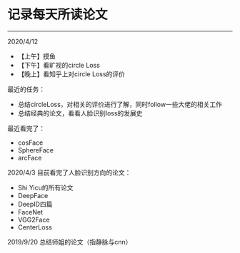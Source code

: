# 记录每天所读论文

***
2020/4/12 
- 【上午】摸鱼
- 【下午】看旷视的circle Loss
- 【晚上】看知乎上对circle Loss的评价

最近的任务：
- 总结circleLoss，对相关的评价进行了解，同时follow一些大佬的相关工作
- 总结经典的论文，看看人脸识别loss的发展史

最近看完了：
- cosFace
- SphereFace
- arcFace

2020/4/3 目前看完了人脸识别方向的论文：
- Shi Yicu的所有论文
- DeepFace
- DeepID四篇
- FaceNet
- VGG2Face
- CenterLoss

2019/9/20 总结师姐的论文（指静脉与cnn）
